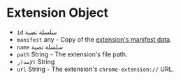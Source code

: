# Extension Object

* `id` سلسلة نصية
* `manifest` any - Copy of the [extension's manifest data](https://developer.chrome.com/extensions/manifest).
* `name` سلسلة نصية
* `path` String - The extension's file path.
* `الإصدار` String
* `url` String - The extension's `chrome-extension://` URL.
